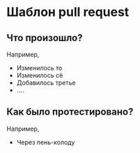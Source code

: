 # Шаблон pull request

## Что произошло?
Например,
* Изменилось то
* Изменилось сё
* Добавилось третье
* ....

## Как было протестировано?
Например,
* Через пень-колоду
